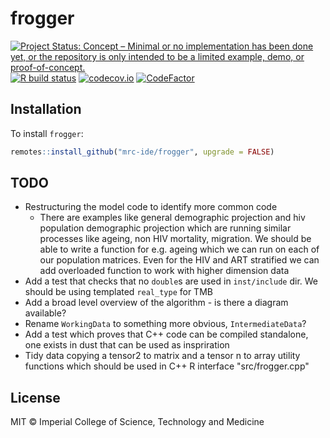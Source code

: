 # frogger

<!-- badges: start -->
[![Project Status: Concept – Minimal or no implementation has been done yet, or the repository is only intended to be a limited example, demo, or proof-of-concept.](https://www.repostatus.org/badges/latest/concept.svg)](https://www.repostatus.org/#concept)
[![R build status](https://github.com/mrc-ide/frogger/workflows/R-CMD-check/badge.svg)](https://github.com/mrc-ide/frogger/actions)
[![codecov.io](https://codecov.io/github/mrc-ide/frogger/coverage.svg?branch=main)](https://codecov.io/github/mrc-ide/frogger?branch=main)
[![CodeFactor](https://www.codefactor.io/repository/github/mrc-ide/frogger/badge)](https://www.codefactor.io/repository/github/mrc-ide/frogger)
<!-- badges: end -->

## Installation

To install `frogger`:

```r
remotes::install_github("mrc-ide/frogger", upgrade = FALSE)
```

## TODO
* Restructuring the model code to identify more common code
   * There are examples like general demographic projection and hiv population demographic projection which are running similar processes like ageing, non HIV mortality, migration. We should be able to write a function for e.g. ageing which we can run on each of our population matrices. Even for the HIV and ART stratified we can add overloaded function to work with higher dimension data
* Add a test that checks that no `double`s are used in `inst/include` dir. We should be using templated `real_type` for TMB
* Add a broad level overview of the algorithm - is there a diagram available?
* Rename `WorkingData` to something more obvious, `IntermediateData`?
* Add a test which proves that C++ code can be compiled standalone, one exists in dust that can be used as inspriration
* Tidy data copying a tensor2 to matrix and a tensor n to array utility functions which should be used in C++ R interface "src/frogger.cpp"

## License

MIT © Imperial College of Science, Technology and Medicine
